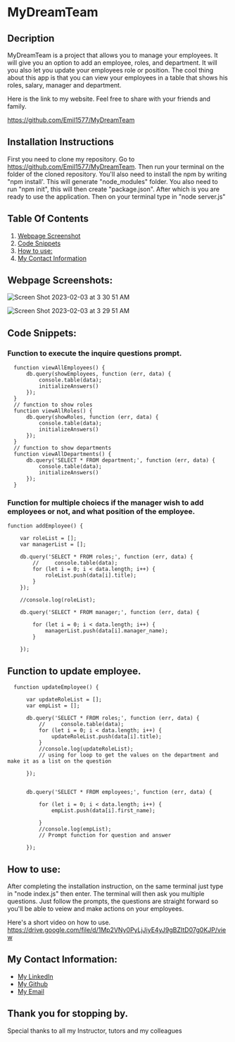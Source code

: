 # MyDreamTeam

## Decription

MyDreamTeam is a project that allows you to manage your employees.  It will give you an option to add an employee, roles, and department.  It will you also let you update your employees role or position. The cool thing about this app is that you can view your employees in a table that shows his roles, salary, manager and department.

Here is the link to my website.  Feel free to share with your friends and family.

https://github.com/Emil1577/MyDreamTeam

## Installation Instructions

First you need to clone my repository. Go to https://github.com/Emil1577/MyDreamTeam. Then run your terminal on the folder of the cloned repository.  You'll also need to install the npm by writing "npm install'.  This will generate "node_modules" folder.  You also need to run "npm init", this will then create "package.json". After which is you are ready to use the application. Then on your terminal type in "node server.js"

## Table Of Contents

1. [Webpage Screenshot](#webpage-screenshots)
2. [Code Snippets](#code-snippets)
3. [How to use:](#how-to-use)
4. [My Contact Information](#my-contact-information)

## Webpage Screenshots:

![Screen Shot 2023-02-03 at 3 30 51 AM](https://user-images.githubusercontent.com/119825000/216592901-4e0ab54b-e59c-402b-9d30-2348bb2c9b9a.png)

![Screen Shot 2023-02-03 at 3 29 51 AM](https://user-images.githubusercontent.com/119825000/216592724-3359d7a3-8108-4116-b6f2-694e9f2ae661.png)


## Code Snippets: 
    
### Function to execute the inquire questions prompt.

      function viewAllEmployees() {
          db.query(showEmployees, function (err, data) {
              console.table(data);
              initializeAnswers()
          });
      }
      // function to show roles
      function viewAllRoles() {
          db.query(showRoles, function (err, data) {
              console.table(data);
              initializeAnswers()
          });
      }
      // function to show departments
      function viewAllDepartments() {
          db.query('SELECT * FROM department;', function (err, data) {
              console.table(data);
              initializeAnswers()
          });
      }


### Function for multiple choiecs if the manager wish to add employees or not, and what position of the employee.

    function addEmployee() {

        var roleList = [];
        var managerList = [];

        db.query('SELECT * FROM roles;', function (err, data) {
            //     console.table(data);
            for (let i = 0; i < data.length; i++) {
                roleList.push(data[i].title);
            }
        });

        //console.log(roleList);

        db.query('SELECT * FROM manager;', function (err, data) {

            for (let i = 0; i < data.length; i++) {
                managerList.push(data[i].manager_name);
            }

        });

## Function to update employee.

      function updateEmployee() {

          var updateRoleList = [];
          var empList = [];

          db.query('SELECT * FROM roles;', function (err, data) {
              //     console.table(data);
              for (let i = 0; i < data.length; i++) {
                  updateRoleList.push(data[i].title);
              }
              //console.log(updateRoleList);
              // using for loop to get the values on the department and make it as a list on the question

          });


          db.query('SELECT * FROM employees;', function (err, data) {

              for (let i = 0; i < data.length; i++) {
                  empList.push(data[i].first_name);

              }
              //console.log(empList);
              // Prompt function for question and answer

          });

      
## How to use:

After completing the installation instruction, on the same terminal just type in "node index.js" then enter. The terminal will then ask you multiple questions.  Just follow the prompts, the questions are straight forward so you'll be able to veiew and make actions on your employees.

Here's a short video on how to use. https://drive.google.com/file/d/1Mp2VNy0PyLjJiyE4yJ9gBZItD07g0KJP/view


## My Contact Information:

* [My LinkedIn](https://www.linkedin.com/in/emil-ronquillo-76832a32/)
* [My Github](https://github.com/Emil1577)
* [My Email](mailto:emilronquillo@gmail.com)

## Thank you for stopping by. 

Special thanks to all my Instructor, tutors and my colleagues
